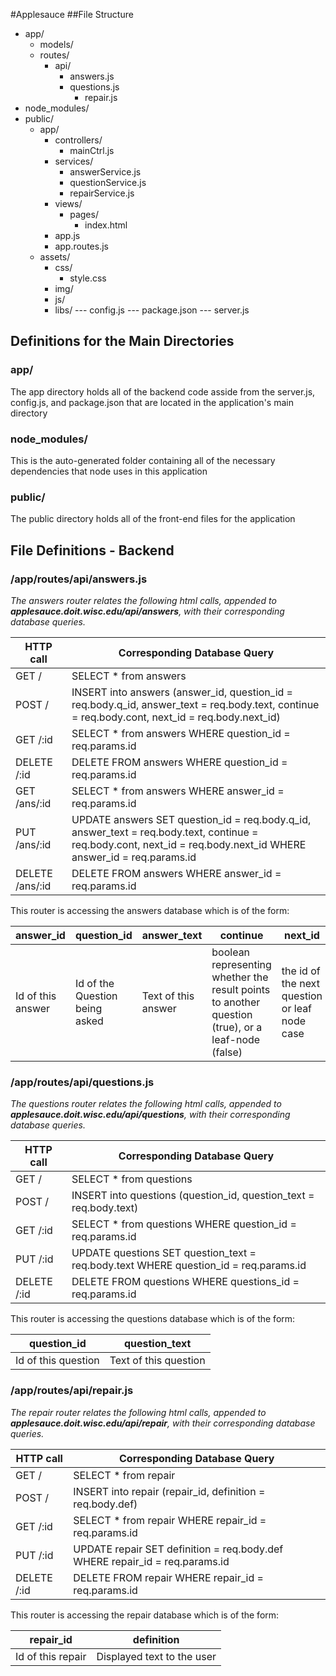 #Applesauce
##File Structure
* app/
  - models/
  - routes/
    * api/
      - answers.js
      - questions.js
         * repair.js
* node_modules/
* public/
  - app/
    * controllers/
      - mainCtrl.js
    * services/
      - answerService.js
      - questionService.js
      - repairService.js
    * views/
      - pages/
        * index.html
    * app.js
    * app.routes.js
  - assets/
    * css/
      - style.css
    * img/
    * js/
    * libs/
--- config.js
--- package.json
--- server.js

## Definitions for the Main Directories

### app/
The app directory holds all of the backend code asside from the server.js, config.js, and package.json that are located in the application's main directory

### node_modules/
This is the auto-generated folder containing all of the necessary dependencies that node uses in this application

### public/
The public directory holds all of the front-end files for the application

## File Definitions - Backend

### /app/routes/api/answers.js
*The answers router relates the following html calls, appended to **applesauce.doit.wisc.edu/api/answers**, with their corresponding database queries.*

| HTTP call | Corresponding Database Query |
| --- | --- |
| GET / | SELECT * from answers |
| POST / | INSERT into answers (answer_id, question_id = req.body.q_id, answer_text = req.body.text, continue = req.body.cont, next_id = req.body.next_id) |
| GET /:id | SELECT * from answers WHERE question_id = req.params.id |
| DELETE /:id | DELETE FROM answers WHERE question_id = req.params.id |
| GET /ans/:id | SELECT * from answers WHERE answer_id = req.params.id |
| PUT /ans/:id | UPDATE answers SET question_id = req.body.q_id, answer_text = req.body.text, continue = req.body.cont, next_id = req.body.next_id WHERE answer_id = req.params.id |
| DELETE /ans/:id | DELETE FROM answers WHERE answer_id = req.params.id |

This router is accessing the answers database which is of the form:

| answer_id | question_id | answer_text | continue | next_id |
| -- | --- | --- | --- | --- |
| Id of this answer | Id of the Question being asked | Text of this answer | boolean representing whether the result points to another question (true), or a leaf-node (false) | the id of the next question or leaf node case |

### /app/routes/api/questions.js
*The questions router relates the following html calls, appended to **applesauce.doit.wisc.edu/api/questions**, with their corresponding database queries.*

| HTTP call | Corresponding Database Query |
| --- | --- |
| GET / | SELECT * from questions |
| POST / | INSERT into questions (question_id, question_text = req.body.text) |
| GET /:id | SELECT * from questions WHERE question_id = req.params.id |
| PUT /:id | UPDATE questions SET question_text = req.body.text WHERE question_id = req.params.id |
| DELETE /:id | DELETE FROM questions WHERE questions_id = req.params.id |

This router is accessing the questions database which is of the form:

| question_id | question_text |
| -- | --- |
| Id of this question | Text of this question |

### /app/routes/api/repair.js
*The repair router relates the following html calls, appended to **applesauce.doit.wisc.edu/api/repair**, with their corresponding database queries.*

| HTTP call | Corresponding Database Query |
| --- | --- |
| GET / | SELECT * from repair |
| POST / | INSERT into repair (repair_id, definition = req.body.def) |
| GET /:id | SELECT * from repair WHERE repair_id = req.params.id |
| PUT /:id | UPDATE repair SET definition = req.body.def WHERE repair_id = req.params.id |
| DELETE /:id | DELETE FROM repair WHERE repair_id = req.params.id |

This router is accessing the repair database which is of the form:

| repair_id | definition |
| -- | --- |
| Id of this repair | Displayed text to the user |